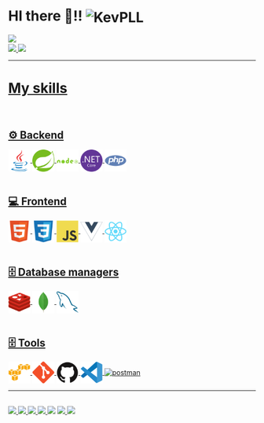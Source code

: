 # HI there 👋‼️ <img align="center" alt="KevPLL" height="100" width="100" src="https://cdn.discordapp.com/attachments/844338509711802368/883382275524415508/download20210905104752.png"> 

<img src="https://img.shields.io/badge/Spring-6DB33F?style=for-the-badge&logo=spring&logoColor=white" target="_blank">
<div>
    <a href="https://github.com/kevinpalma20">
        <img height="180em" src="https://github-readme-stats.vercel.app/api?username=kevinpalma20&show_icons=true&theme=gruvbox&include_all_commits=true&count_private=true" />
        <img height="180em" src="https://github-readme-stats.vercel.app/api/top-langs/?username=kevinpalma20&layout=compact&langs_count=7&theme=gruvbox" />
     
</div>
 
 <hr/>  
<h1 align="left">My skills</h1>
<div style="display: inline_block"><br>
  <h2 align="left">⚙️ Backend</h2>
  <img align="center" alt="java" height="45" width="45" src="https://raw.githubusercontent.com/devicons/devicon/master/icons/java/java-original.svg"> 
  <img align="center" alt="spring" height="45" width="45" src="https://raw.githubusercontent.com/devicons/devicon/master/icons/spring/spring-original.svg"> 
  <img align="center" alt="dotnetcore" height="45" width="45" src="https://raw.githubusercontent.com/devicons/devicon/master/icons/nodejs/nodejs-plain-wordmark.svg">
  <img align="center" alt="dotnetcore" height="45" width="45" src="https://raw.githubusercontent.com/devicons/devicon/master/icons/dotnetcore/dotnetcore-original.svg">
  <img align="center" alt="php" height="45" width="45" src="https://raw.githubusercontent.com/devicons/devicon/master/icons/php/php-plain.svg">
</div>

<div style="display: inline_block"><br> 
    <h2 align="left">💻 Frontend</h2>
  <img align="center" alt="html5" height="45" width="45" src="https://raw.githubusercontent.com/devicons/devicon/master/icons/html5/html5-original.svg">
  <img align="center" alt="css3" height="45" width="45" src="https://raw.githubusercontent.com/devicons/devicon/master/icons/css3/css3-original.svg">
  <img align="center" alt="javascript" height="45" width="45" src="https://raw.githubusercontent.com/devicons/devicon/master/icons/javascript/javascript-original.svg">
  <img align="center" alt="vuejs" height="45" width="45" src="https://raw.githubusercontent.com/devicons/devicon/master/icons/vuejs/vuejs-plain.svg">
  <img align="center" alt="React" height="45" width="45" src="https://raw.githubusercontent.com/devicons/devicon/master/icons/react/react-original.svg"> 
</div>
 
 <div style="display: inline_block"> <br> 
     <h2 align="left">🗄️ Database managers</h2>
  <img align="center" alt="redis" height="45" width="45" src="https://raw.githubusercontent.com/devicons/devicon/master/icons/redis/redis-original.svg">
  <img align="center" alt="mongodb" height="45" width="45" src="https://raw.githubusercontent.com/devicons/devicon/master/icons/mongodb/mongodb-original.svg">
  <img align="center" alt="mysql" height="45" width="45" src="https://raw.githubusercontent.com/devicons/devicon/master/icons/mysql/mysql-original.svg">
 </div>
 
  <div style="display: inline_block"> <br> 
      <h2 align="left">🗄️ Tools</h2>
  <img align="center" alt="aws" height="45" width="45" src="https://raw.githubusercontent.com/devicons/devicon/master/icons/amazonwebservices/amazonwebservices-original.svg">
  <img align="center" alt="git" height="45" width="45" src="https://raw.githubusercontent.com/devicons/devicon/master/icons/git/git-original.svg">
  <img align="center" alt="github" height="45" width="45" src="https://raw.githubusercontent.com/devicons/devicon/master/icons/github/github-original.svg">
  <img align="center" alt="vscode" height="45" width="45" src="https://raw.githubusercontent.com/devicons/devicon/master/icons/vscode/vscode-original.svg">
  <img align="center" alt="postman" width="45" height="45" src="https://www.vectorlogo.zone/logos/getpostman/getpostman-icon.svg"/>
 </div>
    
  <hr/> 
 
 <div> <br> 
     
   
  <a href="https://www.youtube.com/channel/UCMtkAtizlW9e6e6Ulks5e9A" target="_blank">
   <img src="https://img.shields.io/badge/YouTube-FF0000?style=for-the-badge&logo=youtube&logoColor=white" target="_blank">
  </a>
  <a href="https://www.instagram.com/dev_.kev/" target="_blank">
   <img src="https://img.shields.io/badge/-Instagram-%23E4405F?style=for-the-badge&logo=instagram&logoColor=white" target="_blank">
  </a>
 <a href="https://t.me/chanchoBrujo4" target="_blank">
  <img src="https://img.shields.io/badge/Telegram-7289DA?style=for-the-badge&logo=Telegram&logoColor=white" target="_blank">
  </a> 
  <a href = "mailto:umb.kevsidorov@gmail.com">
   <img src="https://img.shields.io/badge/-Gmail-%23333?style=for-the-badge&logo=gmail&logoColor=white" target="_blank">
  </a>
  <a href="https://www.linkedin.com/in/rafaella-ballerini-45875016a" target="_blank"><img src="https://img.shields.io/badge/-LinkedIn-%230077B5?style=for-the-badge&logo=linkedin&logoColor=white" target="_blank"></a> 
     
  <a href="https://wa.me/+51947275237" target="_blank">
   <img src="https://img.shields.io/badge/WhatsApp-25D366?style=for-the-badge&logo=whatsapp&logoColor=white" target="_blank">
  </a>
  <a href="mailto:kevinanderson.palmalluen@everis.nttdata.com" target="_blank">
   <img src="https://img.shields.io/badge/Microsoft_Outlook-0078D4?style=for-the-badge&logo=microsoft-outlook&logoColor=white" target="_blank">
  </a>
     
   

</div>

 

